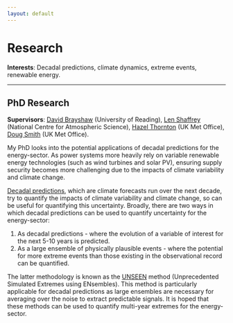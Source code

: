 ```yaml
---
layout: default
---
```


# Research

**Interests**: Decadal predictions, climate dynamics, extreme events, renewable energy.

---

## PhD Research

**Supervisors**: [David Brayshaw](https://research.reading.ac.uk/meteorology/people/david-brayshaw/) (University of Reading), [Len Shaffrey](https://research.reading.ac.uk/meteorology/people/len-shaffrey/) (National Centre for Atmospheric Science), [Hazel Thornton](https://www.metoffice.gov.uk/research/people/hazel-thornton) (UK Met Office), [Doug Smith](https://www.metoffice.gov.uk/research/people/doug-smith) (UK Met Office).

My PhD looks into the potential applications of decadal predictions for the energy-sector. As power systems more heavily rely on variable renewable energy technologies (such as wind turbines and solar PV), ensuring supply security becomes more challenging due to the impacts of climate variability and climate change.

[Decadal predictions](https://www.metoffice.gov.uk/research/climate/seasonal-to-decadal/decadal-prediction#:~:text=The%20decadal%20predictions%20system%2C%20Met,(volcanic%20and%20solar%20activity).), which are climate forecasts run over the next decade, try to quantify the impacts of climate variability and climate change, so can be useful for quantifying this uncertainty. Broadly, there are two ways in which decadal predictions can be used to quantify uncertainty for the energy-sector:

1. As decadal predictions - where the evolution of a variable of interest for the next 5-10 years is predicted.
2. As a large ensemble of physically plausible events - where the potential for more extreme events than those existing in the observational record can be quantified.

The latter methodology is known as the [UNSEEN](https://www.metoffice.gov.uk/research/climate/understanding-climate/predicting-extreme-weather#:~:text=The%20researchers%20have%20named%20this,and%20the%20results%20were%20striking.) method (Unprecedented Simulated Extremes using ENsembles). This method is particularly applicable for decadal predictions as large ensembles are necessary for averaging over the noise to extract predictable signals. It is hoped that these methods can be used to quantify multi-year extremes for the energy-sector.



